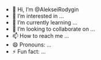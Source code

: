 - 👋 Hi, I’m @AlekseiRodygin
- 👀 I’m interested in ...
- 🌱 I’m currently learning ...
- 💞️ I’m looking to collaborate on ...
- 📫 How to reach me ...
- 😄 Pronouns: ...
- ⚡ Fun fact: ...

<!---
AlekseiRodygin/AlekseiRodygin is a ✨ special ✨ repository because its `README.md` (this file) appears on your GitHub profile.
You can click the Preview link to take a look at your changes.
--->
